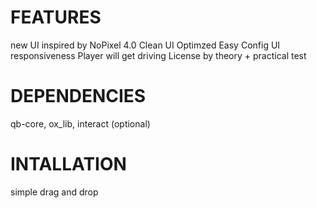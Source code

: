 # FEATURES
new UI inspired by NoPixel 4.0
Clean UI
Optimzed
Easy Config
UI responsiveness
Player will get driving License by theory + practical test

# DEPENDENCIES
qb-core, 
ox_lib, 
interact (optional)

# INTALLATION
simple drag and drop
